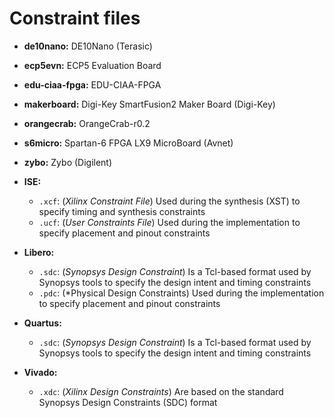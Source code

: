 # Constraint files

* **de10nano:** DE10Nano (Terasic)
* **ecp5evn:** ECP5 Evaluation Board
* **edu-ciaa-fpga:** EDU-CIAA-FPGA
* **makerboard:** Digi-Key SmartFusion2 Maker Board (Digi-Key)
* **orangecrab:** OrangeCrab-r0.2
* **s6micro:** Spartan-6 FPGA LX9 MicroBoard (Avnet)
* **zybo:** Zybo (Digilent)

* **ISE:**
  * `.xcf`: (*Xilinx Constraint File*) Used during the synthesis (XST) to specify timing and synthesis constraints
  * `.ucf`: (*User Constraints File*) Used during the implementation to specify placement and pinout constraints
* **Libero:**
  * `.sdc`: (*Synopsys Design Constraint*) Is a Tcl-based format used by Synopsys tools to specify the design intent and timing constraints
  * `.pdc`: (*Physical Design Constraints) Used during the implementation to specify placement and pinout constraints
* **Quartus:**
  * `.sdc`: (*Synopsys Design Constraint*) Is a Tcl-based format used by Synopsys tools to specify the design intent and timing constraints
* **Vivado:**
  * `.xdc`: (*Xilinx Design Constraints*) Are based on the standard Synopsys Design Constraints (SDC) format
